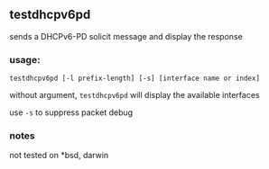 ## testdhcpv6pd

sends a DHCPv6-PD solicit message and display the response

### usage:

`testdhcpv6pd [-l prefix-length] [-s] [interface name or index]`

without argument, `testdhcpv6pd` will display the available interfaces

use `-s` to suppress packet debug 

### notes
not tested on *bsd, darwin